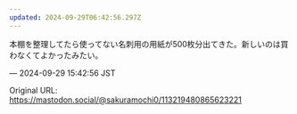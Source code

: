 ```yaml
---
updated: 2024-09-29T06:42:56.297Z
---
```


<p>本棚を整理してたら使ってない名刺用の用紙が500枚分出てきた。新しいのは買わなくてよかったみたい。</p>

&mdash; 2024-09-29 15:42:56 JST

Original URL: https://mastodon.social/@sakuramochi0/113219480865623221
